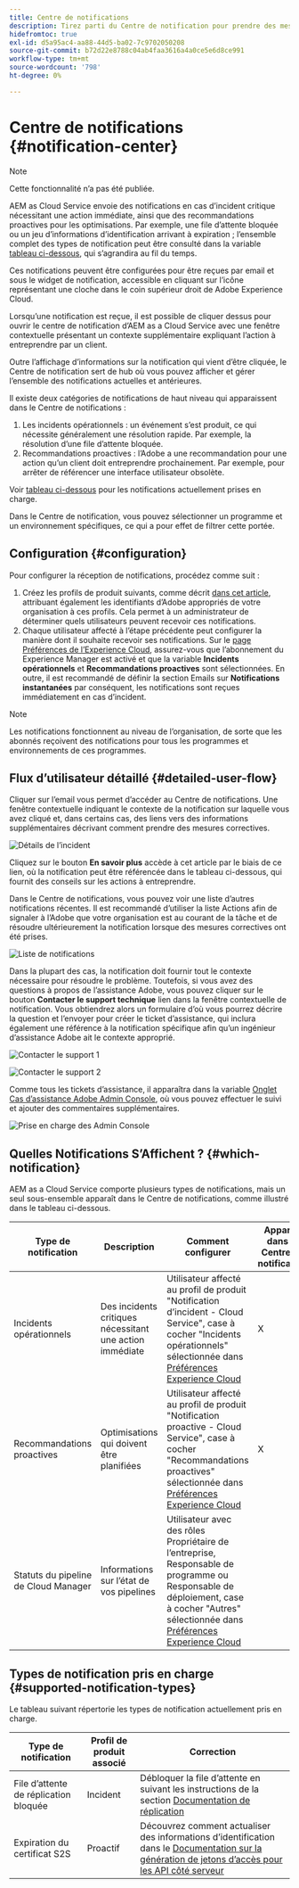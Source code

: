 ```yaml
---
title: Centre de notifications
description: Tirez parti du Centre de notification pour prendre des mesures appropriées concernant les incidents et d'autres informations importantes
hidefromtoc: true
exl-id: d5a95ac4-aa88-44d5-ba02-7c9702050208
source-git-commit: b72d22e8788c04ab4faa3616a4a0ce5e6d8ce991
workflow-type: tm+mt
source-wordcount: '798'
ht-degree: 0%

---
```


# Centre de notifications {#notification-center}

>[!NOTE]
>Cette fonctionnalité n’a pas été publiée.

AEM as Cloud Service envoie des notifications en cas d’incident critique nécessitant une action immédiate, ainsi que des recommandations proactives pour les optimisations. Par exemple, une file d’attente bloquée ou un jeu d’informations d’identification arrivant à expiration ; l’ensemble complet des types de notification peut être consulté dans la variable [tableau ci-dessous](#supported-notification-types), qui s’agrandira au fil du temps.

Ces notifications peuvent être configurées pour être reçues par email et sous le widget de notification, accessible en cliquant sur l’icône représentant une cloche dans le coin supérieur droit de Adobe Experience Cloud.

Lorsqu’une notification est reçue, il est possible de cliquer dessus pour ouvrir le centre de notification d’AEM as a Cloud Service avec une fenêtre contextuelle présentant un contexte supplémentaire expliquant l’action à entreprendre par un client.

Outre l’affichage d’informations sur la notification qui vient d’être cliquée, le Centre de notification sert de hub où vous pouvez afficher et gérer l’ensemble des notifications actuelles et antérieures. <!-- It can be accessed directly at the url TBD (Alexandru: I'm intentionally keeping it TBD for now so customers don't find it) -->

Il existe deux catégories de notifications de haut niveau qui apparaissent dans le Centre de notifications :

1. Les incidents opérationnels : un événement s’est produit, ce qui nécessite généralement une résolution rapide. Par exemple, la résolution d’une file d’attente bloquée.
1. Recommandations proactives : l’Adobe a une recommandation pour une action qu’un client doit entreprendre prochainement. Par exemple, pour arrêter de référencer une interface utilisateur obsolète.

Voir [tableau ci-dessous](#supported-notification-types) pour les notifications actuellement prises en charge.

Dans le Centre de notification, vous pouvez sélectionner un programme et un environnement spécifiques, ce qui a pour effet de filtrer cette portée.

## Configuration {#configuration}

Pour configurer la réception de notifications, procédez comme suit :

1. Créez les profils de produit suivants, comme décrit [dans cet article](/help/journey-onboarding/notification-profiles.md), attribuant également les identifiants d’Adobe appropriés de votre organisation à ces profils. Cela permet à un administrateur de déterminer quels utilisateurs peuvent recevoir ces notifications.
1. Chaque utilisateur affecté à l’étape précédente peut configurer la manière dont il souhaite recevoir ses notifications. Sur le [page Préférences de l’Experience Cloud](https://experience.adobe.com/preferences/notification-section), assurez-vous que l’abonnement du Experience Manager est activé et que la variable **Incidents opérationnels** et **Recommandations proactives** sont sélectionnées. En outre, il est recommandé de définir la section Emails sur **Notifications instantanées** par conséquent, les notifications sont reçues immédiatement en cas d’incident.

>[!NOTE]
>Les notifications fonctionnent au niveau de l’organisation, de sorte que les abonnés reçoivent des notifications pour tous les programmes et environnements de ces programmes.

## Flux d’utilisateur détaillé {#detailed-user-flow}

Cliquer sur l’email vous permet d’accéder au Centre de notifications. Une fenêtre contextuelle indiquant le contexte de la notification sur laquelle vous avez cliqué et, dans certains cas, des liens vers des informations supplémentaires décrivant comment prendre des mesures correctives.

![Détails de l’incident](/help/operations/assets/incident-details.png)

Cliquez sur le bouton **En savoir plus** accède à cet article par le biais de ce lien, où la notification peut être référencée dans le tableau ci-dessous, qui fournit des conseils sur les actions à entreprendre.

Dans le Centre de notifications, vous pouvez voir une liste d’autres notifications récentes. Il est recommandé d’utiliser la liste Actions afin de signaler à l’Adobe que votre organisation est au courant de la tâche et de résoudre ultérieurement la notification lorsque des mesures correctives ont été prises.

![Liste de notifications](/help/operations/assets/notification-list.png)

Dans la plupart des cas, la notification doit fournir tout le contexte nécessaire pour résoudre le problème. Toutefois, si vous avez des questions à propos de l’assistance Adobe, vous pouvez cliquer sur le bouton **Contacter le support technique** lien dans la fenêtre contextuelle de notification. Vous obtiendrez alors un formulaire d’où vous pourrez décrire la question et l’envoyer pour créer le ticket d’assistance, qui inclura également une référence à la notification spécifique afin qu’un ingénieur d’assistance Adobe ait le contexte approprié.

![Contacter le support 1](/help/operations/assets/contact-support1.png)

![Contacter le support 2](/help/operations/assets/contact-support2.png)

Comme tous les tickets d’assistance, il apparaîtra dans la variable [Onglet Cas d’assistance Adobe Admin Console](https://helpx.adobe.com/enterprise/using/support-for-enterprise.html), où vous pouvez effectuer le suivi et ajouter des commentaires supplémentaires.

![Prise en charge des Admin Console](/help/operations/assets/admin-console-support.png)

## Quelles Notifications S’Affichent ? {#which-notification}

AEM as a Cloud Service comporte plusieurs types de notifications, mais un seul sous-ensemble apparaît dans le Centre de notifications, comme illustré dans le tableau ci-dessous.

| Type de notification | Description | Comment configurer | Apparaît dans le Centre de notification |
|---|---|---|---|
| Incidents opérationnels | Des incidents critiques nécessitant une action immédiate | Utilisateur affecté au profil de produit &quot;Notification d’incident - Cloud Service&quot;, case à cocher &quot;Incidents opérationnels&quot; sélectionnée dans [Préférences Experience Cloud](https://experience.adobe.com/preferences) | X |
| Recommandations proactives | Optimisations qui doivent être planifiées | Utilisateur affecté au profil de produit &quot;Notification proactive - Cloud Service&quot;, case à cocher &quot;Recommandations proactives&quot; sélectionnée dans [Préférences Experience Cloud](https://experience.adobe.com/preferences) | X |
| Statuts du pipeline de Cloud Manager | Informations sur l’état de vos pipelines | Utilisateur avec des rôles Propriétaire de l’entreprise, Responsable de programme ou Responsable de déploiement, case à cocher &quot;Autres&quot; sélectionnée dans [Préférences Experience Cloud](https://experience.adobe.com/preferences) |  |

## Types de notification pris en charge {#supported-notification-types}

Le tableau suivant répertorie les types de notification actuellement pris en charge.

| Type de notification | Profil de produit associé | Correction |
|---|---|---|
| File d’attente de réplication bloquée | Incident | Débloquer la file d’attente en suivant les instructions de la section [Documentation de réplication](/help/operations/replication.md#troubleshooting) |
| Expiration du certificat S2S | Proactif | Découvrez comment actualiser des informations d’identification dans le [Documentation sur la génération de jetons d’accès pour les API côté serveur](/help/implementing/developing/introduction/generating-access-tokens-for-server-side-apis.md#refresh-credentials) |

